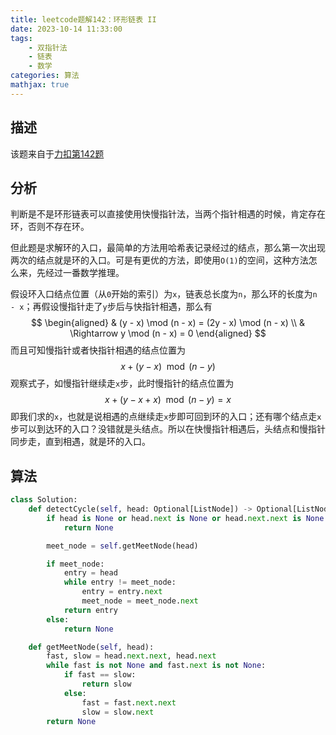 ```yaml
---
title: leetcode题解142：环形链表 II
date: 2023-10-14 11:33:00
tags:
    - 双指针法
    - 链表
    - 数学
categories: 算法
mathjax: true
---
```


## 描述

该题来自于[力扣第142题](https://leetcode.cn/problems/linked-list-cycle-ii)

<!--more-->

## 分析

判断是不是环形链表可以直接使用快慢指针法，当两个指针相遇的时候，肯定存在环，否则不存在环。

但此题是求解环的入口，最简单的方法用哈希表记录经过的结点，那么第一次出现两次的结点就是环的入口。可是有更优的方法，即使用`O(1)`的空间，这种方法怎么来，先经过一番数学推理。

假设环入口结点位置（从`0`开始的索引）为`x`，链表总长度为`n`，那么环的长度为`n - x`；再假设慢指针走了`y`步后与快指针相遇，那么有
$$
    \begin{aligned}
    & (y - x) \mod (n - x) = (2y - x) \mod (n - x) \\
    & \Rightarrow y \mod (n - x) = 0
    \end{aligned}
$$
而且可知慢指针或者快指针相遇的结点位置为
$$
    x + (y - x) \mod (n - y)
$$
观察式子，如慢指针继续走`x`步，此时慢指针的结点位置为
$$
    x + (y - x + x) \mod (n - y) = x
$$
即我们求的`x`，也就是说相遇的点继续走`x`步即可回到环的入口；还有哪个结点走`x`步可以到达环的入口？没错就是头结点。所以在快慢指针相遇后，头结点和慢指针同步走，直到相遇，就是环的入口。

## 算法

```python
class Solution:
    def detectCycle(self, head: Optional[ListNode]) -> Optional[ListNode]:
        if head is None or head.next is None or head.next.next is None:
            return None

        meet_node = self.getMeetNode(head)

        if meet_node:
            entry = head
            while entry != meet_node:
                entry = entry.next
                meet_node = meet_node.next
            return entry
        else:
            return None

    def getMeetNode(self, head):
        fast, slow = head.next.next, head.next
        while fast is not None and fast.next is not None:
            if fast == slow:
                return slow
            else:
                fast = fast.next.next
                slow = slow.next
        return None
```